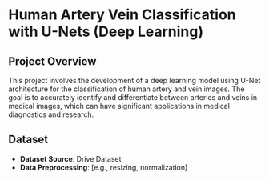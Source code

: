# Human Artery Vein Classification with U-Nets (Deep Learning)

## Project Overview

This project involves the development of a deep learning model using U-Net architecture for the classification of human artery and vein images. The goal is to accurately identify and differentiate between arteries and veins in medical images, which can have significant applications in medical diagnostics and research.

## Dataset

- **Dataset Source**: Drive Dataset
- **Data Preprocessing**: [e.g., resizing, normalization]
